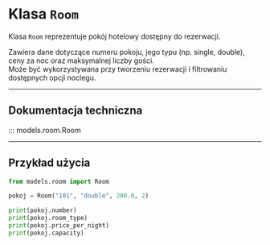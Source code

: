 # Klasa `Room`

Klasa `Room` reprezentuje pokój hotelowy dostępny do rezerwacji.

Zawiera dane dotyczące numeru pokoju, jego typu (np. single, double), ceny za noc oraz maksymalnej liczby gości.  
Może być wykorzystywana przy tworzeniu rezerwacji i filtrowaniu dostępnych opcji noclegu.

---

## Dokumentacja techniczna

::: models.room.Room

---

## Przykład użycia

```python
from models.room import Room

pokoj = Room("101", "double", 200.0, 2)

print(pokoj.number)      
print(pokoj.room_type)   
print(pokoj.price_per_night)
print(pokoj.capacity)
```
